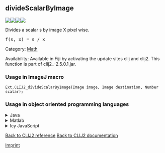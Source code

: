 ## divideScalarByImage
<img src="images/mini_empty_logo.png"/><img src="images/mini_clij2_logo.png"/><img src="images/mini_clijx_logo.png"/><img src="images/mini_empty_logo.png"/>

Divides a scalar s by image X pixel wise. 

<pre>f(s, x) = s / x</pre>

Category: [Math](https://clij.github.io/clij2-docs/reference__math)

Availability: Available in Fiji by activating the update sites clij and clij2.
This function is part of clij2_-2.5.0.1.jar.

### Usage in ImageJ macro
```
Ext.CLIJ2_divideScalarByImage(Image image, Image destination, Number scalar);
```


### Usage in object oriented programming languages



<details>

<summary>
Java
</summary>
<pre class="highlight">// init CLIJ and GPU
import net.haesleinhuepf.clij2.CLIJ2;
import net.haesleinhuepf.clij.clearcl.ClearCLBuffer;
CLIJ2 clij2 = CLIJ2.getInstance();

// get input parameters
ClearCLBuffer image = clij2.push(imageImagePlus);
destination = clij2.create(image);
float scalar = 1.0;
</pre>

<pre class="highlight">
// Execute operation on GPU
clij2.divideScalarByImage(image, destination, scalar);
</pre>

<pre class="highlight">
// show result
destinationImagePlus = clij2.pull(destination);
destinationImagePlus.show();

// cleanup memory on GPU
clij2.release(image);
clij2.release(destination);
</pre>

</details>



<details>

<summary>
Matlab
</summary>
<pre class="highlight">% init CLIJ and GPU
clij2 = init_clatlab();

% get input parameters
image = clij2.pushMat(image_matrix);
destination = clij2.create(image);
scalar = 1.0;
</pre>

<pre class="highlight">
% Execute operation on GPU
clij2.divideScalarByImage(image, destination, scalar);
</pre>

<pre class="highlight">
% show result
destination = clij2.pullMat(destination)

% cleanup memory on GPU
clij2.release(image);
clij2.release(destination);
</pre>

</details>



<details>

<summary>
Icy JavaScript
</summary>
<pre class="highlight">// init CLIJ and GPU
importClass(net.haesleinhuepf.clicy.CLICY);
importClass(Packages.icy.main.Icy);

clij2 = CLICY.getInstance();

// get input parameters
image_sequence = getSequence();
image = clij2.pushSequence(image_sequence);
destination = clij2.create(image);
scalar = 1.0;
</pre>

<pre class="highlight">
// Execute operation on GPU
clij2.divideScalarByImage(image, destination, scalar);
</pre>

<pre class="highlight">
// show result
destination_sequence = clij2.pullSequence(destination)
Icy.addSequence(destination_sequence);
// cleanup memory on GPU
clij2.release(image);
clij2.release(destination);
</pre>

</details>



[Back to CLIJ2 reference](https://clij.github.io/clij2-docs/reference)
[Back to CLIJ2 documentation](https://clij.github.io/clij2-docs)

[Imprint](https://clij.github.io/imprint)

